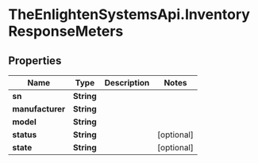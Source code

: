 # TheEnlightenSystemsApi.InventoryResponseMeters

## Properties

Name | Type | Description | Notes
------------ | ------------- | ------------- | -------------
**sn** | **String** |  | 
**manufacturer** | **String** |  | 
**model** | **String** |  | 
**status** | **String** |  | [optional] 
**state** | **String** |  | [optional] 


